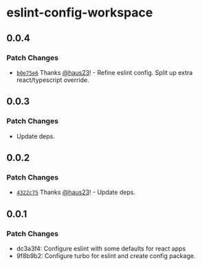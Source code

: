 # eslint-config-workspace

## 0.0.4

### Patch Changes

- [`b0e75e6`](https://github.com/haus23/runde.tips/commit/b0e75e6b330c7c431c1cb7878f03e89a5aae1501) Thanks [@haus23](https://github.com/haus23)! - Refine eslint config. Split up extra react/typescript override.

## 0.0.3

### Patch Changes

- Update deps.

## 0.0.2

### Patch Changes

- [`4322c75`](https://github.com/haus23/runde.tips/commit/4322c7592485edff7f0f8df6e4d3f330a20d5c18) Thanks [@haus23](https://github.com/haus23)! - Update deps.

## 0.0.1

### Patch Changes

- dc3a3f4: Configure eslint with some defaults for react apps
- 9f8b9b2: Configure turbo for eslint and create config package.
